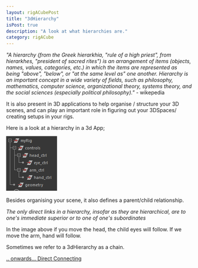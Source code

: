 ```yaml
---
layout: rigACubePost
title: "3dHierarchy"
isPost: true
description: "A look at what hierarchies are."
category: rigACube
---
```


*"A hierarchy (from the Greek hierarkhia, "rule of a high priest", from 
hierarkhes, "president of sacred rites") is an arrangement of items 
(objects, names, values, categories, etc.) in which the items are represented
as being "above", "below", or "at the same level as" one another. 
Hierarchy is an important concept in a wide variety of fields, such as
philosophy, mathematics, computer science, organizational theory, 
systems theory, and the social sciences (especially political philosophy)."* - wikepedia

It is also present in 3D applications to help organise / structure your
3D scenes, and can play an important role in figuring out your 3DSpaces/
creating setups in your rigs.

Here is a look at a hierarchy in a 3d App;

<img src="/assets/examples/hierarchy.png" alt="hierarchy.png" width="138" height="148">

Besides organising your scene, it also defines a parent/child relationship.

*The only direct links in a hierarchy, insofar as they are hierarchical, 
are to one's immediate superior or to one of one's subordinates*

In the image above if you move the head, the child eyes will follow.
If we move the arm, hand will follow.

Sometimes we refer to a 3dHierarchy as a chain.

[.. onwards... Direct Connecting](2019-09-12-directConnecting.md)
